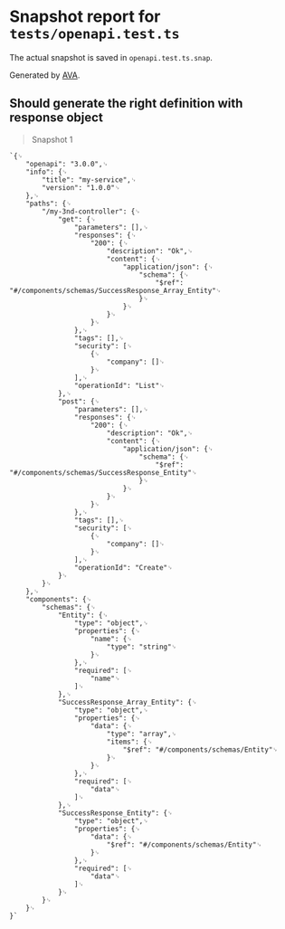 # Snapshot report for `tests/openapi.test.ts`

The actual snapshot is saved in `openapi.test.ts.snap`.

Generated by [AVA](https://avajs.dev).

## Should generate the right definition with response object

> Snapshot 1

    `{␊
    	"openapi": "3.0.0",␊
    	"info": {␊
    		"title": "my-service",␊
    		"version": "1.0.0"␊
    	},␊
    	"paths": {␊
    		"/my-3nd-controller": {␊
    			"get": {␊
    				"parameters": [],␊
    				"responses": {␊
    					"200": {␊
    						"description": "Ok",␊
    						"content": {␊
    							"application/json": {␊
    								"schema": {␊
    									"$ref": "#/components/schemas/SuccessResponse_Array_Entity"␊
    								}␊
    							}␊
    						}␊
    					}␊
    				},␊
    				"tags": [],␊
    				"security": [␊
    					{␊
    						"company": []␊
    					}␊
    				],␊
    				"operationId": "List"␊
    			},␊
    			"post": {␊
    				"parameters": [],␊
    				"responses": {␊
    					"200": {␊
    						"description": "Ok",␊
    						"content": {␊
    							"application/json": {␊
    								"schema": {␊
    									"$ref": "#/components/schemas/SuccessResponse_Entity"␊
    								}␊
    							}␊
    						}␊
    					}␊
    				},␊
    				"tags": [],␊
    				"security": [␊
    					{␊
    						"company": []␊
    					}␊
    				],␊
    				"operationId": "Create"␊
    			}␊
    		}␊
    	},␊
    	"components": {␊
    		"schemas": {␊
    			"Entity": {␊
    				"type": "object",␊
    				"properties": {␊
    					"name": {␊
    						"type": "string"␊
    					}␊
    				},␊
    				"required": [␊
    					"name"␊
    				]␊
    			},␊
    			"SuccessResponse_Array_Entity": {␊
    				"type": "object",␊
    				"properties": {␊
    					"data": {␊
    						"type": "array",␊
    						"items": {␊
    							"$ref": "#/components/schemas/Entity"␊
    						}␊
    					}␊
    				},␊
    				"required": [␊
    					"data"␊
    				]␊
    			},␊
    			"SuccessResponse_Entity": {␊
    				"type": "object",␊
    				"properties": {␊
    					"data": {␊
    						"$ref": "#/components/schemas/Entity"␊
    					}␊
    				},␊
    				"required": [␊
    					"data"␊
    				]␊
    			}␊
    		}␊
    	}␊
    }`
